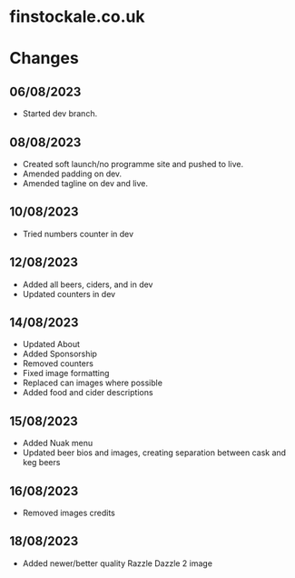 # finstockale.co.uk

# Changes
## 06/08/2023
- Started dev branch.

## 08/08/2023
- Created soft launch/no programme site and pushed to live.
- Amended padding on dev.
- Amended tagline on dev and live.

## 10/08/2023
- Tried numbers counter in dev

## 12/08/2023
- Added all beers, ciders, and in dev
- Updated counters in dev

## 14/08/2023
- Updated About
- Added Sponsorship
- Removed counters
- Fixed image formatting
- Replaced can images where possible
- Added food and cider descriptions

## 15/08/2023
- Added Nuak menu
- Updated beer bios and images, creating separation between cask and keg beers

## 16/08/2023
- Removed images credits

## 18/08/2023
- Added newer/better quality Razzle Dazzle 2 image